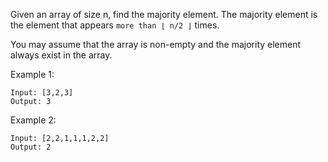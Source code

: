 Given an array of size n, find the majority element. The majority element is the element that appears `more than ⌊ n/2 ⌋` times.

You may assume that the array is non-empty and the majority element always exist in the array.

Example 1:

    Input: [3,2,3]
    Output: 3
Example 2:

    Input: [2,2,1,1,1,2,2]
    Output: 2